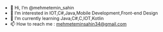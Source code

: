 - 👋 Hi, I’m @mehmetemin_sahin
- 👀 I’m interested in IOT,C#,Java,Mobile Development,Front-end Design
- 🌱 I’m currently learning Java,C#,C,IOT,Kotlin
- 📫 How to reach me : mehmeteminsahin34@gmail.com

<!---
WhoAmI is a ✨ special ✨ repository because its `README.md` (this file) appears on your GitHub profile.
You can click the Preview link to take a look at your changes.
--->
